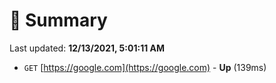 # 📖 Summary
Last updated: **12/13/2021, 5:01:11 AM**

- `GET` [https://google.com](https://google.com) - **Up** (139ms)
